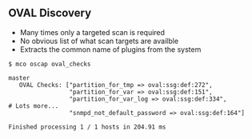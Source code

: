 ## OVAL Discovery

* Many times only a targeted scan is required
* No obvious list of what scan targets are availble
* Extracts the common name of plugins from the system

```shell
$ mco oscap oval_checks
```

```shell
master
   OVAL Checks: ["partition_for_tmp => oval:ssg:def:272",
                 "partition_for_var => oval:ssg:def:151",
                 "partition_for_var_log => oval:ssg:def:334",
# Lots more...
                 "snmpd_not_default_password => oval:ssg:def:164"]

Finished processing 1 / 1 hosts in 204.91 ms
```

<!-- .element: class="fragment" -->
